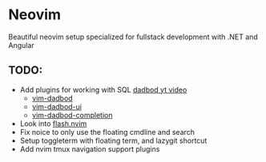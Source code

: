 # Neovim

Beautiful neovim setup specialized for fullstack development with .NET and Angular

## TODO:

- Add plugins for working with SQL [dadbod yt video](https://www.youtube.com/watch?v=ALGBuFLzDSA)
    - [vim-dadbod](https://github.com/tpope/vim-dadbod)
    - [vim-dadbod-ui](https://github.com/kristijanhusak/vim-dadbod-ui)
    - [vim-dadbod-completion](https://github.com/kristijanhusak/vim-dadbod-completion)
- Look into [flash.nvim](https://github.com/folke/flash.nvim)
- Fix noice to only use the floating cmdline and search
- Setup toggleterm with floating term, and lazygit shortcut
- Add nvim tmux navigation support plugins
